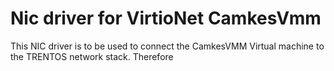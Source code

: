 # Nic driver for VirtioNet CamkesVmm

This NIC driver is to be used to connect the CamkesVMM Virtual machine to the TRENTOS network stack.
Therefore 